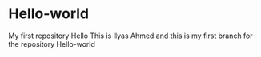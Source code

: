 # Hello-world
My first repository
Hello This is Ilyas Ahmed and this is my first branch for the repository Hello-world
